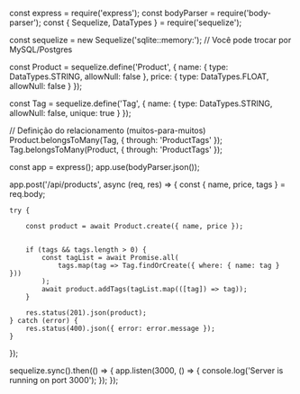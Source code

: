 const express = require('express');
const bodyParser = require('body-parser');
const { Sequelize, DataTypes } = require('sequelize');

const sequelize = new Sequelize('sqlite::memory:'); // Você pode trocar por MySQL/Postgres

const Product = sequelize.define('Product', {
    name: {
        type: DataTypes.STRING,
        allowNull: false
    },
    price: {
        type: DataTypes.FLOAT,
        allowNull: false
    }
});

const Tag = sequelize.define('Tag', {
    name: {
        type: DataTypes.STRING,
        allowNull: false,
        unique: true
    }
});

// Definição do relacionamento (muitos-para-muitos)
Product.belongsToMany(Tag, { through: 'ProductTags' });
Tag.belongsToMany(Product, { through: 'ProductTags' });

const app = express();
app.use(bodyParser.json());

app.post('/api/products', async (req, res) => {
    const { name, price, tags } = req.body;

    try {
        
        const product = await Product.create({ name, price });

    
        if (tags && tags.length > 0) {
            const tagList = await Promise.all(
                tags.map(tag => Tag.findOrCreate({ where: { name: tag } }))
            );
            await product.addTags(tagList.map(([tag]) => tag));
        }

        res.status(201).json(product);
    } catch (error) {
        res.status(400).json({ error: error.message });
    }
});

sequelize.sync().then(() => {
    app.listen(3000, () => {
        console.log('Server is running on port 3000');
    });
});
